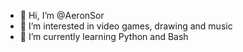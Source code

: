 - 👋 Hi, I’m @AeronSor
- 👀 I’m interested in video games, drawing and music
- 🌱 I’m currently learning Python and Bash
